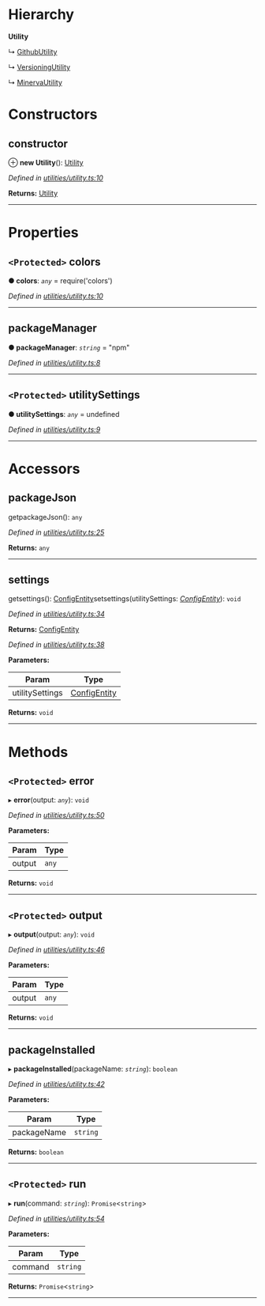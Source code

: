 

# Hierarchy

**Utility**

↳  [GithubUtility](githubutility.md)

↳  [VersioningUtility](versioningutility.md)

↳  [MinervaUtility](minervautility.md)

# Constructors

<a id="constructor"></a>

##  constructor

⊕ **new Utility**(): [Utility](utility.md)

*Defined in [utilities/utility.ts:10](https://github.com/sisk-technology-group-ltd/minerva/blob/f058e4b/src/utilities/utility.ts#L10)*

**Returns:** [Utility](utility.md)

___

# Properties

<a id="colors"></a>

## `<Protected>` colors

**● colors**: *`any`* =  require('colors')

*Defined in [utilities/utility.ts:10](https://github.com/sisk-technology-group-ltd/minerva/blob/f058e4b/src/utilities/utility.ts#L10)*

___
<a id="packagemanager"></a>

##  packageManager

**● packageManager**: *`string`* = "npm"

*Defined in [utilities/utility.ts:8](https://github.com/sisk-technology-group-ltd/minerva/blob/f058e4b/src/utilities/utility.ts#L8)*

___
<a id="utilitysettings"></a>

## `<Protected>` utilitySettings

**● utilitySettings**: *`any`* =  undefined

*Defined in [utilities/utility.ts:9](https://github.com/sisk-technology-group-ltd/minerva/blob/f058e4b/src/utilities/utility.ts#L9)*

___

# Accessors

<a id="packagejson"></a>

##  packageJson

getpackageJson(): `any`

*Defined in [utilities/utility.ts:25](https://github.com/sisk-technology-group-ltd/minerva/blob/f058e4b/src/utilities/utility.ts#L25)*

**Returns:** `any`

___
<a id="settings"></a>

##  settings

getsettings(): [ConfigEntity](configentity.md)setsettings(utilitySettings: *[ConfigEntity](configentity.md)*): `void`

*Defined in [utilities/utility.ts:34](https://github.com/sisk-technology-group-ltd/minerva/blob/f058e4b/src/utilities/utility.ts#L34)*

**Returns:** [ConfigEntity](configentity.md)

*Defined in [utilities/utility.ts:38](https://github.com/sisk-technology-group-ltd/minerva/blob/f058e4b/src/utilities/utility.ts#L38)*

**Parameters:**

| Param | Type |
| ------ | ------ |
| utilitySettings | [ConfigEntity](configentity.md) |

**Returns:** `void`

___

# Methods

<a id="error"></a>

## `<Protected>` error

▸ **error**(output: *`any`*): `void`

*Defined in [utilities/utility.ts:50](https://github.com/sisk-technology-group-ltd/minerva/blob/f058e4b/src/utilities/utility.ts#L50)*

**Parameters:**

| Param | Type |
| ------ | ------ |
| output | `any` |

**Returns:** `void`

___
<a id="output"></a>

## `<Protected>` output

▸ **output**(output: *`any`*): `void`

*Defined in [utilities/utility.ts:46](https://github.com/sisk-technology-group-ltd/minerva/blob/f058e4b/src/utilities/utility.ts#L46)*

**Parameters:**

| Param | Type |
| ------ | ------ |
| output | `any` |

**Returns:** `void`

___
<a id="packageinstalled"></a>

##  packageInstalled

▸ **packageInstalled**(packageName: *`string`*): `boolean`

*Defined in [utilities/utility.ts:42](https://github.com/sisk-technology-group-ltd/minerva/blob/f058e4b/src/utilities/utility.ts#L42)*

**Parameters:**

| Param | Type |
| ------ | ------ |
| packageName | `string` |

**Returns:** `boolean`

___
<a id="run"></a>

## `<Protected>` run

▸ **run**(command: *`string`*): `Promise`<`string`>

*Defined in [utilities/utility.ts:54](https://github.com/sisk-technology-group-ltd/minerva/blob/f058e4b/src/utilities/utility.ts#L54)*

**Parameters:**

| Param | Type |
| ------ | ------ |
| command | `string` |

**Returns:** `Promise`<`string`>

___

